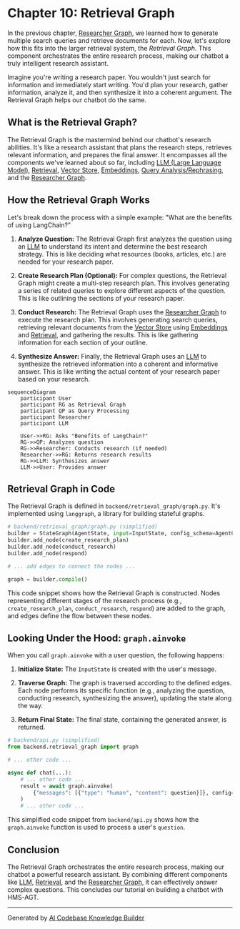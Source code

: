 # Chapter 10: Retrieval Graph

In the previous chapter, [Researcher Graph](09_researcher_graph_.md), we learned how to generate multiple search queries and retrieve documents for each. Now, let's explore how this fits into the larger retrieval system, the *Retrieval Graph*.  This component orchestrates the entire research process, making our chatbot a truly intelligent research assistant.

Imagine you're writing a research paper. You wouldn't just search for information and immediately start writing. You'd plan your research, gather information, analyze it, and then synthesize it into a coherent argument. The Retrieval Graph helps our chatbot do the same.

## What is the Retrieval Graph?

The Retrieval Graph is the mastermind behind our chatbot's research abilities. It's like a research assistant that plans the research steps, retrieves relevant information, and prepares the final answer. It encompasses all the components we've learned about so far, including [LLM (Large Language Model)](01_llm__large_language_model__.md), [Retrieval](02_retrieval_.md), [Vector Store](03_vector_store_.md), [Embeddings](04_embeddings_.md), [Query Analysis/Rephrasing](06_query_analysis_rephrasing_.md), and the [Researcher Graph](09_researcher_graph_.md).

## How the Retrieval Graph Works

Let's break down the process with a simple example: "What are the benefits of using LangChain?"

1. **Analyze Question:** The Retrieval Graph first analyzes the question using an [LLM](01_llm__large_language_model__.md) to understand its intent and determine the best research strategy.  This is like deciding what resources (books, articles, etc.) are needed for your research paper.

2. **Create Research Plan (Optional):** For complex questions, the Retrieval Graph might create a multi-step research plan. This involves generating a series of related queries to explore different aspects of the question. This is like outlining the sections of your research paper.

3. **Conduct Research:** The Retrieval Graph uses the [Researcher Graph](09_researcher_graph_.md) to execute the research plan. This involves generating search queries, retrieving relevant documents from the [Vector Store](03_vector_store_.md) using [Embeddings](04_embeddings_.md) and [Retrieval](02_retrieval_.md), and gathering the results. This is like gathering information for each section of your outline.

4. **Synthesize Answer:** Finally, the Retrieval Graph uses an [LLM](01_llm__large_language_model__.md) to synthesize the retrieved information into a coherent and informative answer. This is like writing the actual content of your research paper based on your research.

```mermaid
sequenceDiagram
    participant User
    participant RG as Retrieval Graph
    participant QP as Query Processing
    participant Researcher
    participant LLM

    User->>RG: Asks "Benefits of LangChain?"
    RG->>QP: Analyzes question
    RG->>Researcher: Conducts research (if needed)
    Researcher->>RG: Returns research results
    RG->>LLM: Synthesizes answer
    LLM->>User: Provides answer
```

## Retrieval Graph in Code

The Retrieval Graph is defined in `backend/retrieval_graph/graph.py`.  It's implemented using `langgraph`, a library for building stateful graphs.

```python
# backend/retrieval_graph/graph.py (simplified)
builder = StateGraph(AgentState, input=InputState, config_schema=AgentConfiguration)
builder.add_node(create_research_plan)
builder.add_node(conduct_research)
builder.add_node(respond)

# ... add edges to connect the nodes ...

graph = builder.compile()
```

This code snippet shows how the Retrieval Graph is constructed.  Nodes representing different stages of the research process (e.g., `create_research_plan`, `conduct_research`, `respond`) are added to the graph, and edges define the flow between these nodes.

## Looking Under the Hood: `graph.ainvoke`

When you call `graph.ainvoke` with a user question, the following happens:

1. **Initialize State:** The `InputState` is created with the user's message.

2. **Traverse Graph:** The graph is traversed according to the defined edges.  Each node performs its specific function (e.g., analyzing the question, conducting research, synthesizing the answer), updating the state along the way.

3. **Return Final State:** The final state, containing the generated answer, is returned.

```python
# backend/api.py (simplified)
from backend.retrieval_graph import graph

# ... other code ...

async def chat(...):
    # ... other code ...
    result = await graph.ainvoke(
        {"messages": [{"type": "human", "content": question}]}, config=config
    )
    # ... other code ...
```

This simplified code snippet from `backend/api.py` shows how the `graph.ainvoke` function is used to process a user's `question`.

## Conclusion

The Retrieval Graph orchestrates the entire research process, making our chatbot a powerful research assistant. By combining different components like [LLM](01_llm__large_language_model__.md), [Retrieval](02_retrieval_.md), and the [Researcher Graph](09_researcher_graph_.md), it can effectively answer complex questions. This concludes our tutorial on building a chatbot with HMS-AGT.


---

Generated by [AI Codebase Knowledge Builder](https://github.com/The-Pocket/Tutorial-Codebase-Knowledge)
